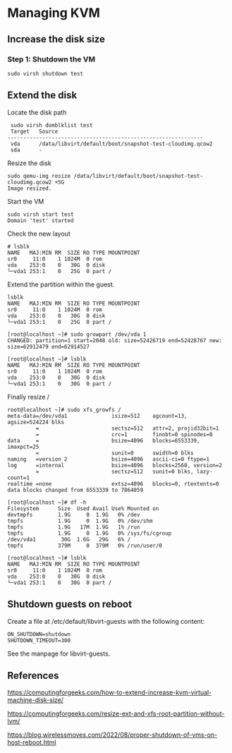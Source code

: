 # Managing KVM

## Increase the disk size

### Step 1: Shutdown the VM

```
sudo virsh shutdown test
```

## Extend the disk

Locate the disk path

```
 sudo virsh domblklist test
 Target   Source
--------------------------------------------------------------
 vda      /data/libvirt/default/boot/snapshot-test-cloudimg.qcow2
 sda      -
```

Resize the disk

```
sudo qemu-img resize /data/libvirt/default/boot/snapshot-test-cloudimg.qcow2 +5G
Image resized.
```

Start the VM

```
sudo virsh start test
Domain 'test' started
```

Check the new layout

```
# lsblk
NAME   MAJ:MIN RM  SIZE RO TYPE MOUNTPOINT
sr0     11:0    1 1024M  0 rom  
vda    253:0    0   30G  0 disk 
└─vda1 253:1    0   25G  0 part /
```

Extend the partition within the guest.

```
lsblk
NAME   MAJ:MIN RM  SIZE RO TYPE MOUNTPOINT
sr0     11:0    1 1024M  0 rom  
vda    253:0    0   30G  0 disk 
└─vda1 253:1    0   25G  0 part /

[root@localhost ~]# sudo growpart /dev/vda 1
CHANGED: partition=1 start=2048 old: size=52426719 end=52428767 new: size=62912479 end=62914527

[root@localhost ~]# lsblk
NAME   MAJ:MIN RM  SIZE RO TYPE MOUNTPOINT
sr0     11:0    1 1024M  0 rom  
vda    253:0    0   30G  0 disk 
└─vda1 253:1    0   30G  0 part /
```

Finally resize /

```
root@localhost ~]# sudo xfs_growfs /
meta-data=/dev/vda1              isize=512    agcount=13, agsize=524224 blks
         =                       sectsz=512   attr=2, projid32bit=1
         =                       crc=1        finobt=0 spinodes=0
data     =                       bsize=4096   blocks=6553339, imaxpct=25
         =                       sunit=0      swidth=0 blks
naming   =version 2              bsize=4096   ascii-ci=0 ftype=1
log      =internal               bsize=4096   blocks=2560, version=2
         =                       sectsz=512   sunit=0 blks, lazy-count=1
realtime =none                   extsz=4096   blocks=0, rtextents=0
data blocks changed from 6553339 to 7864059

[root@localhost ~]# df -h
Filesystem      Size  Used Avail Use% Mounted on
devtmpfs        1.9G     0  1.9G   0% /dev
tmpfs           1.9G     0  1.9G   0% /dev/shm
tmpfs           1.9G   17M  1.9G   1% /run
tmpfs           1.9G     0  1.9G   0% /sys/fs/cgroup
/dev/vda1        30G  1.6G   29G   6% /
tmpfs           379M     0  379M   0% /run/user/0

[root@localhost ~]# lsblk
NAME   MAJ:MIN RM  SIZE RO TYPE MOUNTPOINT
sr0     11:0    1 1024M  0 rom  
vda    253:0    0   30G  0 disk 
└─vda1 253:1    0   30G  0 part /
```

## Shutdown guests on reboot

Create a file at /etc/default/libvirt-guests with the following content:

```
ON_SHUTDOWN=shutdown
SHUTDOWN_TIMEOUT=300
```

See the manpage for libvirt-guests.

## References

https://computingforgeeks.com/how-to-extend-increase-kvm-virtual-machine-disk-size/

https://computingforgeeks.com/resize-ext-and-xfs-root-partition-without-lvm/

https://blog.wirelessmoves.com/2022/08/proper-shutdown-of-vms-on-host-reboot.html